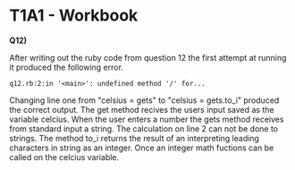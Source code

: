 # T1A1 - Workbook

**Q12)**

After writing out the ruby code from question 12 the first attempt at running it produced the following error.

```q12.rb:2:in '<main>': undefined method '/' for...```


Changing line one from "celsius = gets" to "celsius = gets.to_i" produced the correct output. The get method recives the users input saved as the variable celcius. When the user enters a number the gets method receives from standard input a string. The calculation on line 2 can not be done to strings. The method to_i returns the result of an interpreting leading characters in string as an integer. Once an integer math fuctions can be called on the celcius variable.




